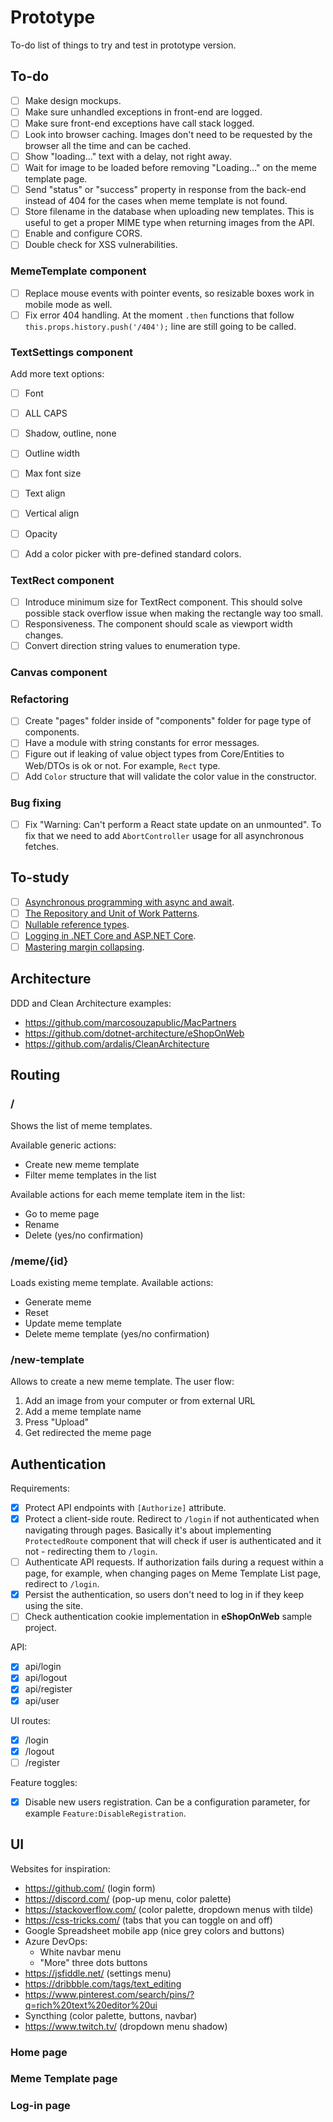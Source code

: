 # Prototype

To-do list of things to try and test in prototype version.

## To-do

- [ ] Make design mockups.
- [ ] Make sure unhandled exceptions in front-end are logged.
- [ ] Make sure front-end exceptions have call stack logged.
- [ ] Look into browser caching. Images don't need to be requested by the browser all the time and can be cached.
- [ ] Show "loading..." text with a delay, not right away.
- [ ] Wait for image to be loaded before removing "Loading..." on the meme template page.
- [ ] Send "status" or "success" property in response from the back-end instead of 404 for the cases when meme template is not found.
- [ ] Store filename in the database when uploading new templates. This is useful to get a proper MIME type when returning images from the API.
- [ ] Enable and configure CORS.
- [ ] Double check for XSS vulnerabilities.

### MemeTemplate component

- [ ] Replace mouse events with pointer events, so resizable boxes work in mobile mode as well.
- [ ] Fix error 404 handling. At the moment `.then` functions that follow `this.props.history.push('/404');` line are still going to be called.

### TextSettings component

Add more text options:

- [ ] Font
- [ ] ALL CAPS
- [ ] Shadow, outline, none
- [ ] Outline width
- [ ] Max font size
- [ ] Text align
- [ ] Vertical align
- [ ] Opacity

- [ ] Add a color picker with pre-defined standard colors.

### TextRect component

- [ ] Introduce minimum size for TextRect component. This should solve possible stack overflow issue when making the rectangle way too small.
- [ ] Responsiveness. The component should scale as viewport width changes.
- [ ] Convert direction string values to enumeration type.

### Canvas component

### Refactoring

- [ ] Create "pages" folder inside of "components" folder for page type of components.
- [ ] Have a module with string constants for error messages.
- [ ] Figure out if leaking of value object types from Core/Entities to Web/DTOs is ok or not. For example, `Rect` type.
- [ ] Add `Color` structure that will validate the color value in the constructor.

### Bug fixing

- [ ] Fix "Warning: Can't perform a React state update on an unmounted". To fix that we need to add `AbortController` usage for all asynchronous fetches.

## To-study

- [ ] [Asynchronous programming with async and await](https://docs.microsoft.com/en-us/dotnet/csharp/programming-guide/concepts/async/).
- [ ] [The Repository and Unit of Work Patterns](https://docs.microsoft.com/en-us/aspnet/mvc/overview/older-versions/getting-started-with-ef-5-using-mvc-4/implementing-the-repository-and-unit-of-work-patterns-in-an-asp-net-mvc-application).
- [ ] [Nullable reference types](https://docs.microsoft.com/en-us/dotnet/csharp/nullable-references).
- [ ] [Logging in .NET Core and ASP.NET Core](https://docs.microsoft.com/en-us/aspnet/core/fundamentals/logging/?view=aspnetcore-6.0).
- [ ] [Mastering margin collapsing](https://developer.mozilla.org/en-US/docs/Web/CSS/CSS_Box_Model/Mastering_margin_collapsing).

## Architecture

DDD and Clean Architecture examples:

- <https://github.com/marcosouzapublic/MacPartners>
- <https://github.com/dotnet-architecture/eShopOnWeb>
- <https://github.com/ardalis/CleanArchitecture>

## Routing

### /

Shows the list of meme templates.

Available generic actions:

- Create new meme template
- Filter meme templates in the list

Available actions for each meme template item in the list:

- Go to meme page
- Rename
- Delete (yes/no confirmation)

### /meme/{id}

Loads existing meme template. Available actions:

- Generate meme
- Reset
- Update meme template
- Delete meme template (yes/no confirmation)

### /new-template

Allows to create a new meme template. The user flow:

1. Add an image from your computer or from external URL
2. Add a meme template name
3. Press "Upload"
4. Get redirected the meme page

## Authentication

Requirements:

- [x] Protect API endpoints with `[Authorize]` attribute.
- [x] Protect a client-side route. Redirect to `/login` if not authenticated when navigating through pages. Basically it's about implementing `ProtectedRoute` component that will check if user is authenticated and it not - redirecting them to `/login`.
- [ ] Authenticate API requests. If authorization fails during a request within a page, for example, when changing pages on Meme Template List page, redirect to `/login`.
- [x] Persist the authentication, so users don't need to log in if they keep using the site.
- [ ] Check authentication cookie implementation in **eShopOnWeb** sample project.

API:

- [x] api/login
- [x] api/logout
- [x] api/register
- [x] api/user

UI routes:

- [x] /login
- [x] /logout
- [ ] /register

Feature toggles:

- [x] Disable new users registration. Can be a configuration parameter, for example `Feature:DisableRegistration`.

## UI

Websites for inspiration:

- https://github.com/ (login form)
- https://discord.com/ (pop-up menu, color palette)
- https://stackoverflow.com/ (color palette, dropdown menus with tilde)
- https://css-tricks.com/ (tabs that you can toggle on and off)
- Google Spreadsheet mobile app (nice grey colors and buttons)
- Azure DevOps:
  - White navbar menu
  - "More" three dots buttons
- https://jsfiddle.net/ (settings menu)
- https://dribbble.com/tags/text_editing
- https://www.pinterest.com/search/pins/?q=rich%20text%20editor%20ui
- Syncthing (color palette, buttons, navbar)
- https://www.twitch.tv/ (dropdown menu shadow)

### Home page

### Meme Template page

### Log-in page
